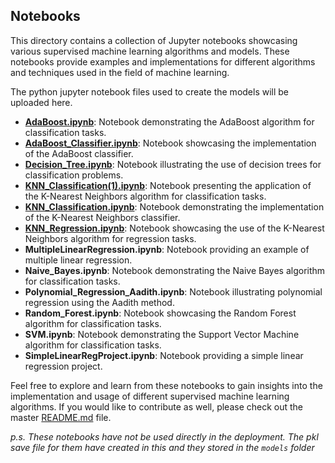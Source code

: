 ## Notebooks

This directory contains a collection of Jupyter notebooks showcasing various supervised machine learning algorithms and models. These notebooks provide examples and implementations for different algorithms and techniques used in the field of machine learning.

The python jupyter notebook files used to create the models will be uploaded here.

- **[AdaBoost.ipynb](https://github.com/aadi1011/Supervised-Machine-Learning-Modelling/blob/main/notebooks/AdaBoost.ipynb)**: Notebook demonstrating the AdaBoost algorithm for classification tasks.
- **[AdaBoost_Classifier.ipynb](https://github.com/aadi1011/Supervised-Machine-Learning-Modelling/blob/main/notebooks/AdaBoost_Classifier.ipynb)**: Notebook showcasing the implementation of the AdaBoost classifier.
- **[Decision_Tree.ipynb](https://github.com/aadi1011/Supervised-Machine-Learning-Modelling/blob/main/notebooks/Decision_Tree.ipynb)**: Notebook illustrating the use of decision trees for classification problems.
- **[KNN_Classification(1).ipynb](https://github.com/aadi1011/Supervised-Machine-Learning-Modelling/blob/main/notebooks/KNN_Classification(1).ipynb)**: Notebook presenting the application of the K-Nearest Neighbors algorithm for classification tasks.
- **[KNN_Classification.ipynb](https://github.com/aadi1011/Supervised-Machine-Learning-Modelling/blob/main/notebooks/KNN_Classification.ipynb)**: Notebook demonstrating the implementation of the K-Nearest Neighbors classifier.
- **[KNN_Regression.ipynb](https://github.com/aadi1011/Supervised-Machine-Learning-Modelling/blob/main/notebooks/KNN_Regression.ipynb)**: Notebook showcasing the use of the K-Nearest Neighbors algorithm for regression tasks.
- **MultipleLinearRegression.ipynb**: Notebook providing an example of multiple linear regression.
- **Naive_Bayes.ipynb**: Notebook demonstrating the Naive Bayes algorithm for classification tasks.
- **Polynomial_Regression_Aadith.ipynb**: Notebook illustrating polynomial regression using the Aadith method.
- **Random_Forest.ipynb**: Notebook showcasing the Random Forest algorithm for classification tasks.
- **SVM.ipynb**: Notebook demonstrating the Support Vector Machine algorithm for classification tasks.
- **SimpleLinearRegProject.ipynb**: Notebook providing a simple linear regression project.

Feel free to explore and learn from these notebooks to gain insights into the implementation and usage of different supervised machine learning algorithms.
If you would like to contribute as well, please check out the master [README.md](https://github.com/aadi1011/Supervised-Machine-Learning-Modelling/blob/main/README.md#contributing) file.

_p.s. These notebooks have not be used directly in the deployment. The pkl save file for them have created in this and they stored in the `models` folder_
